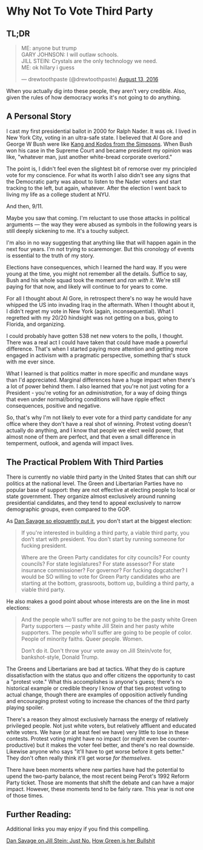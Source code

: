 # Why Not To Vote Third Party

## TL;DR

<blockquote class="twitter-tweet" data-lang="en"><p lang="en" dir="ltr">ME: anyone but trump<br>GARY JOHNSON: I will outlaw schools.<br>JILL STEIN: Crystals are the only technology we need.<br>ME: ok hillary i guess</p>&mdash; drewtoothpaste (@drewtoothpaste) <a href="https://twitter.com/drewtoothpaste/status/764479599757631488">August 13, 2016</a></blockquote>
<script async src="//platform.twitter.com/widgets.js" charset="utf-8"></script>

When you actually dig into these people, they aren't very credible. Also, given the rules of how democracy works it's not going to do anything.

## A Personal Story

I cast my first presidential ballot in 2000 for Ralph Nader. It was ok. I lived in New York City, voting in an ultra-safe state. I believed that Al Gore and George W Bush were like [Kang and Kodos from the Simpsons](https://www.youtube.com/watch?v=4v7XXSt9XRM). When Bush won his case in the Supreme Court and became president my opinion was like, "whatever man, just another white-bread corporate overlord." 

The point is, I didn't feel even the slightest bit of remorse over my principled vote for my conscience. For what its worth I also didn't see any signs that the Democratic party was about to listen to the Nader voters and start tracking to the left, but again, whatever. After the election I went back to living my life as a college student at NYU.

And then, 9/11.

Maybe you saw that coming. I'm reluctant to use those attacks in political arguments — the way they were abused as symbols in the following years is still deeply sickening to me. It's a touchy subject.

I'm also in no way suggesting that anything like that will happen again in the next four years. I'm not trying to scaremonger. But this cronology of events is essential to the truth of my story.

Elections have consequences, which I learned the hard way. If you were young at the time, you might not remember all the details. Suffice to say, Bush and his whole squad took the moment and _ran with it_. We're still paying for that now, and likely will continue to for years to come.

For all I thought about Al Gore, in retrospect there's no way he would have whipped the US into invading Iraq in the aftermath. When I thought about it, I didn't regret my vote in New York (again, inconsequential). What I regretted with my 20/20 hindsight was not getting on a bus, going to Florida, and organizing. 

I could probably have gotten 538 net new voters to the polls, I thought. There was a real act I could have taken that could have made a powerful difference. That's when I started paying more attention and getting more engaged in activism with a pragmatic perspective, something that's stuck with me ever since.

What I learned is that politics matter in more specific and mundane ways than I'd appreciated. Marginal differences have a huge impact when there's a lot of power behind them. I also learned that you're not just voting for a President - you're voting for an _administration_, for a way of doing things that even under normal/boring conditions will have ripple effect consequences, positive and negative. 

So, that's why I'm not likely to ever vote for a third party candidate for any office where they don't have a real shot of winning. Protest voting doesn't actually do anything, and I know that people we elect weild power, that almost none of them are perfect, and that even a small difference in temperment, outlook, and agenda will impact lives.

## The Practical Problem With Third Parties

There is currently no viable third party in the United States that can shift our politics at the national level. The Green and Libertarian Parties have no popular base of support: they are not effective at electing people to local or state government. They organize almost exclusively around running presidential candidates, and they tend to appeal exclusively to narrow demographic groups, even compared to the GOP.

As [Dan Savage so eloquently put it](http://www.thestranger.com/slog/2016/07/19/24362128/dan-savage-on-jill-stein-just-no), you don't start at the biggest election:

<blockquote>
If you're interested in building a third party, a viable third party, you don’t start with president. You don't start by running someone for fucking president.

Where are the Green Party candidates for city councils? For county councils? For state legislatures? For state assessor? For state insurance commissioner? For governor? For fucking dogcatcher? I would be SO willing to vote for Green Party candidates who are starting at the bottom, grassroots, bottom up, building a third party, a viable third party.
</blockquote>

He also makes a good point about whose interests are on the line in most elections:

<blockquote>
And the people who’ll suffer are not going to be the pasty white Green Party supporters — pasty white Jill Stein and her pasty white supporters. The people who’ll suffer are going to be people of color. People of minority faiths. Queer people. Women.

Don’t do it. Don't throw your vote away on Jill Stein/vote for, bankshot-style, Donald Trump.
</blockquote>

The Greens and Libertarians are bad at tactics. What they do is capture dissatisfaction with the status quo and offer citizens the opportunity to cast a "protest vote." What this accomplishes is anyone's guess; there's no historical example or credible theory I know of that ties protest voting to actual change, though there are examples of opposition actively funding and encouraging protest voting to increase the chances of the third party playing spoiler.

There's a reason they almost exclusively harnass the energy of relatively privileged people. Not just white voters, but relatively affluent and educated white voters. We have (or at least feel we have) very little to lose in these contests. Protest voting might have no impact (or might even be counter-productive) but it makes the voter feel better, and there's no real downside. Likewise anyone who says "it'll have to get worse before it gets better." They don't often really think it'll get worse _for themselves_.

There have been moments where new parties have had the potential to upend the two-party balance, the most recent being Perot's 1992 Reform Party ticket. Those are moments that shift the debate and can have a major impact. However, these moments tend to be fairly rare. This year is not one of those times.


## Further Reading:

Additional links you may enjoy if you find this compelling.

[Dan Savage on Jill Stein: Just No.](http://www.thestranger.com/slog/2016/07/19/24362128/dan-savage-on-jill-stein-just-no)
[How Green is her Bullshit](http://www.thestranger.com/slog/2016/07/22/24376309/how-green-is-her-bullshit-an-uncharacteristically-brief-response-to-the-green-partys-spokespersons-dishonest-response-to-my-podcast-rant)
